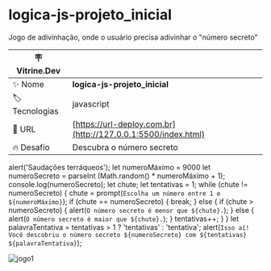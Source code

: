 # logica-js-projeto_inicial

Jogo de adivinhação, onde o usuário precisa adivinhar o "número secreto"

| :placard: Vitrine.Dev |     |
| -------------  | --- |
| :sparkles: Nome        | **logica-js-projeto_inicial**
| :label: Tecnologias | javascript
| :rocket: URL         | [https://url-deploy.com.br](http://127.0.0.1:5500/index.html)
| :fire: Desafio     | Descubra o número secreto
alert('Saudações terráqueos');
let numeroMáximo = 9000
let numeroSecreto = parseInt (Math.random() * numeroMáximo + 1);
console.log(numeroSecreto);
let chute;
let tentativas = 1;
while (chute != numeroSecreto) {
    chute = prompt(`Escolha um número entre 1 e ${numeroMáximo}`);
    if (chute == numeroSecreto) {
        break;
    } else { 
        if (chute > numeroSecreto) {
            alert(`O número secreto é menor que ${chute}.`);
        } else {
            alert(`O número secreto é maior que ${chute}.`);
        }
        tentativas++;
    } 
}
let palavraTentativa = tentativas > 1 ? 'tentativas' : 'tentativa';
alert(`Isso aí! Você descobriu o número secreto ${numeroSecreto} com ${tentativas} ${palavraTentativa}`);

<!-- Inserir imagem com a #vitrinedev ao final do link -->
![jogo1](https://github.com/duca27/Meus-Projetos/assets/152569671/d6f9d0a4-52f3-4e19-950e-127a572762f4)


